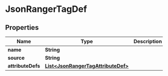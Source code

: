 
# JsonRangerTagDef

## Properties
Name | Type | Description | Notes
------------ | ------------- | ------------- | -------------
**name** | **String** |  |  [optional]
**source** | **String** |  |  [optional]
**attributeDefs** | [**List&lt;JsonRangerTagAttributeDef&gt;**](JsonRangerTagAttributeDef.md) |  |  [optional]



